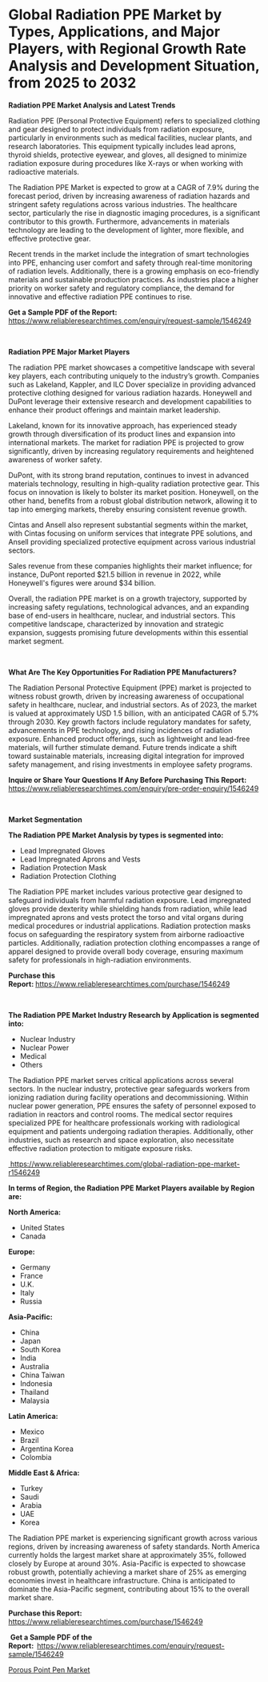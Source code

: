 <p><h1>Global Radiation PPE Market by Types, Applications, and Major Players, with Regional Growth Rate Analysis and Development Situation, from 2025 to 2032</h1></p><p><strong>Radiation PPE Market Analysis and Latest Trends</strong></p>
<p><p>Radiation PPE (Personal Protective Equipment) refers to specialized clothing and gear designed to protect individuals from radiation exposure, particularly in environments such as medical facilities, nuclear plants, and research laboratories. This equipment typically includes lead aprons, thyroid shields, protective eyewear, and gloves, all designed to minimize radiation exposure during procedures like X-rays or when working with radioactive materials.</p><p>The Radiation PPE Market is expected to grow at a CAGR of 7.9% during the forecast period, driven by increasing awareness of radiation hazards and stringent safety regulations across various industries. The healthcare sector, particularly the rise in diagnostic imaging procedures, is a significant contributor to this growth. Furthermore, advancements in materials technology are leading to the development of lighter, more flexible, and effective protective gear.</p><p>Recent trends in the market include the integration of smart technologies into PPE, enhancing user comfort and safety through real-time monitoring of radiation levels. Additionally, there is a growing emphasis on eco-friendly materials and sustainable production practices. As industries place a higher priority on worker safety and regulatory compliance, the demand for innovative and effective radiation PPE continues to rise.</p></p>
<p><strong>Get a Sample PDF of the Report:&nbsp;</strong> <a href="https://www.reliableresearchtimes.com/enquiry/request-sample/1546249?utm_campaign=1940&utm_medium=2&utm_source=Github&utm_content=ia&utm_term=06022025&utm_id=radiation-ppe">https://www.reliableresearchtimes.com/enquiry/request-sample/1546249</a></p>
<p>&nbsp;</p>
<p><strong>Radiation PPE Major Market Players</strong></p>
<p><p>The radiation PPE market showcases a competitive landscape with several key players, each contributing uniquely to the industry’s growth. Companies such as Lakeland, Kappler, and ILC Dover specialize in providing advanced protective clothing designed for various radiation hazards. Honeywell and DuPont leverage their extensive research and development capabilities to enhance their product offerings and maintain market leadership.</p><p>Lakeland, known for its innovative approach, has experienced steady growth through diversification of its product lines and expansion into international markets. The market for radiation PPE is projected to grow significantly, driven by increasing regulatory requirements and heightened awareness of worker safety.</p><p>DuPont, with its strong brand reputation, continues to invest in advanced materials technology, resulting in high-quality radiation protective gear. This focus on innovation is likely to bolster its market position. Honeywell, on the other hand, benefits from a robust global distribution network, allowing it to tap into emerging markets, thereby ensuring consistent revenue growth.</p><p>Cintas and Ansell also represent substantial segments within the market, with Cintas focusing on uniform services that integrate PPE solutions, and Ansell providing specialized protective equipment across various industrial sectors. </p><p>Sales revenue from these companies highlights their market influence; for instance, DuPont reported $21.5 billion in revenue in 2022, while Honeywell's figures were around $34 billion. </p><p>Overall, the radiation PPE market is on a growth trajectory, supported by increasing safety regulations, technological advances, and an expanding base of end-users in healthcare, nuclear, and industrial sectors. This competitive landscape, characterized by innovation and strategic expansion, suggests promising future developments within this essential market segment.</p></p>
<p>&nbsp;</p>
<p><strong>What Are The Key Opportunities For Radiation PPE Manufacturers?</strong></p>
<p><p>The Radiation Personal Protective Equipment (PPE) market is projected to witness robust growth, driven by increasing awareness of occupational safety in healthcare, nuclear, and industrial sectors. As of 2023, the market is valued at approximately USD 1.5 billion, with an anticipated CAGR of 5.7% through 2030. Key growth factors include regulatory mandates for safety, advancements in PPE technology, and rising incidences of radiation exposure. Enhanced product offerings, such as lightweight and lead-free materials, will further stimulate demand. Future trends indicate a shift toward sustainable materials, increasing digital integration for improved safety management, and rising investments in employee safety programs.</p></p>
<p><strong>Inquire or Share Your Questions If Any Before Purchasing This Report:</strong> <a href="https://www.reliableresearchtimes.com/enquiry/pre-order-enquiry/1546249?utm_campaign=1940&utm_medium=2&utm_source=Github&utm_content=ia&utm_term=06022025&utm_id=radiation-ppe">https://www.reliableresearchtimes.com/enquiry/pre-order-enquiry/1546249</a></p>
<p>&nbsp;</p>
<p><strong>Market Segmentation</strong></p>
<p><strong>The Radiation PPE Market Analysis by types is segmented into:</strong></p>
<p><ul><li>Lead Impregnated Gloves</li><li>Lead Impregnated Aprons and Vests</li><li>Radiation Protection Mask</li><li>Radiation Protection Clothing</li></ul></p>
<p><p>The Radiation PPE market includes various protective gear designed to safeguard individuals from harmful radiation exposure. Lead impregnated gloves provide dexterity while shielding hands from radiation, while lead impregnated aprons and vests protect the torso and vital organs during medical procedures or industrial applications. Radiation protection masks focus on safeguarding the respiratory system from airborne radioactive particles. Additionally, radiation protection clothing encompasses a range of apparel designed to provide overall body coverage, ensuring maximum safety for professionals in high-radiation environments.</p></p>
<p><strong>Purchase this Report:&nbsp;</strong><a href="https://www.reliableresearchtimes.com/purchase/1546249?utm_campaign=1940&utm_medium=2&utm_source=Github&utm_content=ia&utm_term=06022025&utm_id=radiation-ppe">https://www.reliableresearchtimes.com/purchase/1546249</a></p>
<p>&nbsp;</p>
<p><strong>The Radiation PPE Market Industry Research by Application is segmented into:</strong></p>
<p><ul><li>Nuclear Industry</li><li>Nuclear Power</li><li>Medical</li><li>Others</li></ul></p>
<p><p>The Radiation PPE market serves critical applications across several sectors. In the nuclear industry, protective gear safeguards workers from ionizing radiation during facility operations and decommissioning. Within nuclear power generation, PPE ensures the safety of personnel exposed to radiation in reactors and control rooms. The medical sector requires specialized PPE for healthcare professionals working with radiological equipment and patients undergoing radiation therapies. Additionally, other industries, such as research and space exploration, also necessitate effective radiation protection to mitigate exposure risks.</p></p>
<p><a href="https://www.reliableresearchtimes.com/global-radiation-ppe-market-r1546249?utm_campaign=1940&utm_medium=2&utm_source=Github&utm_content=ia&utm_term=06022025&utm_id=radiation-ppe">&nbsp;https://www.reliableresearchtimes.com/global-radiation-ppe-market-r1546249</a></p>
<p><strong>In terms of Region, the Radiation PPE Market Players available by Region are:</strong></p>
<p>
    <p> <strong> North America: </strong>
        <ul>
            <li>United States</li>
            <li>Canada</li>
        </ul>
        </p> 
    <p> <strong> Europe: </strong>
        <ul>
            <li>Germany</li>
            <li>France</li>
            <li>U.K.</li>
            <li>Italy</li>
            <li>Russia</li>
        </ul>
        </p> 
    <p> <strong> Asia-Pacific: </strong>
        <ul>
            <li>China</li>
            <li>Japan</li>
            <li>South Korea</li>
            <li>India</li>
            <li>Australia</li>
            <li>China Taiwan</li>
            <li>Indonesia</li>
            <li>Thailand</li>
            <li>Malaysia</li>
        </ul>
        </p> 
    <p> <strong> Latin America: </strong>
        <ul>
            <li>Mexico</li>
            <li>Brazil</li>
            <li>Argentina Korea</li>
            <li>Colombia</li>
        </ul>
        </p> 
    <p> <strong> Middle East & Africa: </strong>
        <ul>
            <li>Turkey</li>
            <li>Saudi</li>
            <li>Arabia</li>
            <li>UAE</li>
            <li>Korea</li>
        </ul>
    </p>
    </p>
<p><p>The Radiation PPE market is experiencing significant growth across various regions, driven by increasing awareness of safety standards. North America currently holds the largest market share at approximately 35%, followed closely by Europe at around 30%. Asia-Pacific is expected to showcase robust growth, potentially achieving a market share of 25% as emerging economies invest in healthcare infrastructure. China is anticipated to dominate the Asia-Pacific segment, contributing about 15% to the overall market share.</p></p>
<p><strong>Purchase this Report: </strong><a href="https://www.reliableresearchtimes.com/purchase/1546249?utm_campaign=1940&utm_medium=2&utm_source=Github&utm_content=ia&utm_term=06022025&utm_id=radiation-ppe">https://www.reliableresearchtimes.com/purchase/1546249</a></p>
<p>&nbsp;<strong>Get a Sample PDF of the Report:&nbsp;&nbsp;</strong><a href="https://www.reliableresearchtimes.com/enquiry/request-sample/1546249?utm_campaign=1940&utm_medium=2&utm_source=Github&utm_content=ia&utm_term=06022025&utm_id=radiation-ppe">https://www.reliableresearchtimes.com/enquiry/request-sample/1546249</a></p>
<p><strong></strong></p>
<p><p><a href="https://github.com/hgf64gh/Market-Research-Report-List-1/blob/main/porous-point-pen-market.md?utm_campaign=1940&utm_medium=2&utm_source=Github&utm_content=ia&utm_term=06022025&utm_id=radiation-ppe">Porous Point Pen Market</a></p></p>
